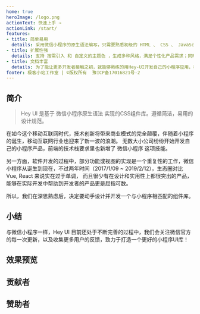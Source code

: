 ```yaml
---
home: true
heroImage: /logo.png
actionText: 快速上手 →
actionLink: /start/
features:
- title: 简单易用
  details: 采用微信小程序的原生语法编写，只需要熟悉初级的 HTML 、 CSS 、 JavaScript 和 微信小程序 相关知识就能上手开发。
- title: 扩展性强
  details: 支持 按需引入 和 自定义的主题色 ，生成多种风格，满足个性化产品需求；同时还具有很强的 扩展性 ，轻松实现组件的二次开发。
- title: 文档丰富
  details: 为了能让更多开发者接触之初，就能够熟练的用Hey-UI开发自己的小程序应用，我们对每个属性 、用法 、和 案例都做了详尽的描述。
footer: 极客小站工作室 | ©版权所有  豫ICP备17016821号-2 
---
```

## 简介

> Hey UI 是基于 微信小程序原生语法 实现的CSS组件库。遵循简洁，易用的设计规范。

在如今这个移动互联网时代，技术创新将带来商业模式的完全颠覆，伴随着小程序的诞生，移动互联网行业也迎来了新一波的浪潮。
无数大小公司纷纷开始开发自己的小程序产品，前端的技术栈要求里也新增了 微信小程序 这项技能。

另一方面，软件开发的过程中，部分功能或视图的实现是一个重复性的工作，微信小程序从诞生到现在，不过两年时间（2017/1/09 ~ 2019/2/12），生态圈对比 Vue, React 来说实在过于单调， 而且很少有在设计和实用性上都很突出的产品，能够在实际开发中帮助到开发者的产品更是屈指可数。

所以，我们在深思熟虑后，决定要动手设计并开发一个与小程序相匹配的组件库。


## 小结

与微信小程序一样，Hey UI 目前还处于不断完善的过程中，我们会关注微信官方的每一次更新，以及收集更多用户的反馈，致力于打造一个更好的小程序UI库！


## 效果预览

## 贡献者

## 赞助者